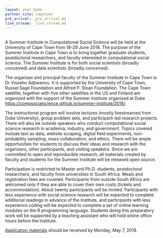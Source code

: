 ```yaml
---
layout: year_home
partner_site: capetown
pre_arrival: _pre_arrival.md
live_stream: _live_stream.md
---
```

<br>
A Summer Institute in Computational Social Science will be held at the University of Cape Town from 18-29 June 2018. The purpose of the Summer Institute in Cape Town is to bring together graduate students, postdoctoral researchers, and faculty interested in computational social science. The Summer Institute is for both social scientists (broadly conceived) and data scientists (broadly conceived).

The organizer and principal faculty of the Summer Institute in Cape Town is Dr Visseho Adjiwanou. It is supported by the University of Cape Town, Russel Sage Foundation and Alfred P. Sloan Foundation. The Cape Town satellite, together with five other satellites in the US and Finland are organized with the support of the Summer Institute organised at Duke https://compsocialscience.github.io/summer-institute/2018/. 

The instructional program will involve lectures (mostly livestreamed from Duke University), group problem sets, and participant-led research projects. There will also be outside speakers who conduct computational social science research in academia, industry, and government. Topics covered include text as data, website scraping, digital field experiments, non-probability sampling, mass collaboration, and ethics. There will be ample opportunities for students to discuss their ideas and research with the organizers, other participants, and visiting speakers. Since we are committed to open and reproducible research, all materials created by faculty and students for the Summer Institute will be released open source.

Participation is restricted to Master and Ph.D. students, postdoctoral researchers, and faculty from universities in South Africa. Meals and registration fees are covered. Participants from outside South Africa are welcomed  only if they are able to cover their own costs (tickets and accommodation). About twenty participants will be invited. Participants with less experience with social science research will be expected to complete additional readings in advance of the Institute, and participants with less experience coding will be expected to complete a set of online learning modules on the R programming language. Students doing this preparatory work will be supported by a teaching assistant who will hold online office hours before the Institute.

[Application materials](https://compsocialscience.github.io/summer-institute/2018/capetown/apply) should be received by Monday, May 7, 2018.
